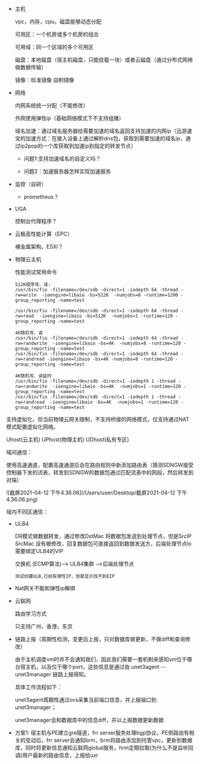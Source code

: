 - 主机

  vpc，内存，cpu，磁盘能够动态分配

  可用区：一个机房或多个机房的组合

  可用域：同一个区域的多个可用区

  磁盘：本地磁盘（宿主机磁盘，只能挂载一块）或者云磁盘（通过分布式网络做数据传输）

  镜像：标准镜像 自制镜像

- 网络

  内网系统统一分配（不能修改）

  外网使用弹性ip（基础网络模式下不支持组播）

  域名加速：通过域名服务器给需要加速的域名返回支持加速的内网ip（迅游速宝的加速方式：在接入设备上通过解析dns包，获取到需要加速的域名ip，通过ip2pop的一个库获取到加速ip到指定的转发节点）

  - 问题1:支持加速域名的自定义吗？
  
  - 问题2：加速服务器怎样实现加速服务
  
- 监控（自研）

  - prometheus？

- UGA

  控制台代理程序？

- 云极高性能计算（EPC）

  裸金属架构，ESXI？

- 物理云主机

  性能测试常用命令

  ```shell
  512K顺序写、读:
  /usr/bin/fio -filename=/dev/sdb -direct=1 -iodepth 64 -thread -rw=write  -ioengine=libaio -bs=512K  -numjobs=8 -runtime=1200 -group_reporting -name=test
  
  /usr/bin/fio -filename=/dev/sdb -direct=1 -iodepth 64 -thread -rw=read  -ioengine=libaio -bs=512K  -numjobs=1 -runtime=120 -group_reporting -name=test
  
  4K随机写、读
  /usr/bin/fio -filename=/dev/sdb -direct=1 -iodepth 64 -thread -rw=randwrite  -ioengine=libaio -bs=4K  -numjobs=8 -runtime=120 -group_reporting -name=test
  /usr/bin/fio -filename=/dev/sdb -direct=1 -iodepth 64 -thread -rw=randread -ioengine=libaio -bs=4K -numjobs=8 -runtime=120 -group_reporting -name=test
  
  4K随机写、读延时
  /usr/bin/fio -filename=/dev/sdb -direct=1 -iodepth 1 -thread -rw=randwrite  -ioengine=libaio -bs=4K  -numjobs=1 -runtime=120 -group_reporting -name=test
  /usr/bin/fio -filename=/dev/sdb -direct=1 -iodepth 1 -thread -rw=randread  -ioengine=libaio -bs=4K  -numjobs=1 -runtime=120 -group_reporting -name=test
  ```

支持虚拟化，但当前物理云网关限制，不支持桥接的网络模式，仅支持通过NAT模式配置虚拟化网络。



Uhost(云主机) UPhost(物理主机) UDhost(私有专区)



域间通信：

使用高速通道，配置高速通道后会在路由规则中新添加路由表（猜测SDNGW接受控制器下发的流表，转发到SDNGW的数据包通过匹配流表中的网段，然后转发到对端）

![截屏2021-04-12 下午4.36.06](/Users/user/Desktop/截屏2021-04-12 下午4.36.06.png)

域内不同区通信：



- ULB4

  DR模式做数据转发，通过修改DstMac 将数据包发送到处理节点，但是SrcIP SrcMac 没有被修改，回复数据包可直接返回到数据发送方，后端处理节点lo需要绑定ULB4的VIP

  交换机 (ECMP算法)--> ULB4集群 -->后端处理节点

  `测试创建ULB,已经有弹性IP，但是显示找不到EIP`
  
- Nat网关不能和弹性ip解绑

- 云联网

  路由学习方式

  只支持广州，香港，东京

- 链路上报（周期性检测，变更后上报，只对数据库做更新，不做diff和查询修改）

  由于主机调度vm时并不会通知我们，因此我们需要一套机制来感知vm位于哪台宿主机，以及位于哪个port，这些信息是通过由 unet3agent -- unet3manager 链路上报得知。

  具体工作流程如下：

  unet3agent周期性通过ovs采集当前端口信息，并上报端口到unet3manager；

  unet3manager会和数据库中的信息diff，并以上报数据更新数据

- 方案1: 宿主机与PE建立gre隧道，frr server服务处理bgp协议，PE侧路由有相关的变动后，frr server会通知brm，brm将路由添加到托管vpc，更新到数据库，同时将更新信息通知云联网global服务，hrm定期拉取(为什么不是监听回调)用户最新的路由信息，上报给uxr

